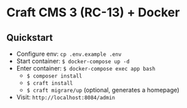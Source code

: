 # Craft CMS 3 (RC-13) + Docker

## Quickstart
- Configure env: `cp .env.example .env` 
- Start container: `$ docker-compose up -d` 
- Enter container: `$ docker-compose exec app bash` 
    - `$ composer install` 
    - `$ craft install` 
    - `$ craft migrare/up` (optional, generates a homepage)
- Visit: `http://localhost:8084/admin`